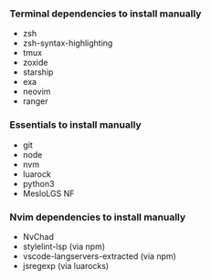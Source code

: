 ### Terminal dependencies to install manually
- zsh
- zsh-syntax-highlighting
- tmux
- zoxide
- starship
- exa
- neovim
- ranger

### Essentials to install manually
- git
- node
- nvm
- luarock
- python3
- MesloLGS NF

### Nvim dependencies to install manually
- NvChad
- stylelint-lsp (via npm)
- vscode-langservers-extracted (via npm)
- jsregexp (via luarocks)
